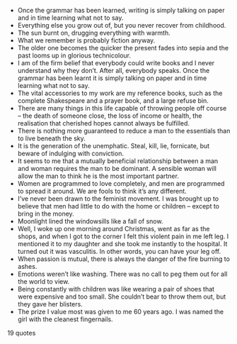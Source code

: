  - Once the grammar has been learned, writing is simply talking on paper and in time learning what not to say.
 - Everything else you grow out of, but you never recover from childhood.
 - The sun burnt on, drugging everything with warmth.
 - What we remember is probably fiction anyway.
 - The older one becomes the quicker the present fades into sepia and the past looms up in glorious technicolour.
 - I am of the firm belief that everybody could write books and I never understand why they don’t. After all, everybody speaks. Once the grammar has been learnt it is simply talking on paper and in time learning what not to say.
 - The vital accessories to my work are my reference books, such as the complete Shakespeare and a prayer book, and a large refuse bin.
 - There are many things in this life capable of throwing people off course – the death of someone close, the loss of income or health, the realisation that cherished hopes cannot always be fulfilled.
 - There is nothing more guaranteed to reduce a man to the essentials than to live beneath the sky.
 - It is the generation of the unemphatic. Steal, kill, lie, fornicate, but beware of indulging with conviction.
 - It seems to me that a mutually beneficial relationship between a man and woman requires the man to be dominant. A sensible woman will allow the man to think he is the most important partner.
 - Women are programmed to love completely, and men are programmed to spread it around. We are fools to think it’s any different.
 - I’ve never been drawn to the feminist movement. I was brought up to believe that men had little to do with the home or children – except to bring in the money.
 - Moonlight lined the windowsills like a fall of snow.
 - Well, I woke up one morning around Christmas, went as far as the shops, and when I got to the corner I felt this violent pain in me left leg. I mentioned it to my daughter and she took me instantly to the hospital. It turned out it was vasculitis. In other words, you can have your leg off.
 - When passion is mutual, there is always the danger of the fire burning to ashes.
 - Emotions weren’t like washing. There was no call to peg them out for all the world to view.
 - Being constantly with children was like wearing a pair of shoes that were expensive and too small. She couldn’t bear to throw them out, but they gave her blisters.
 - The prize I value most was given to me 60 years ago. I was named the girl with the cleanest fingernails.

19 quotes